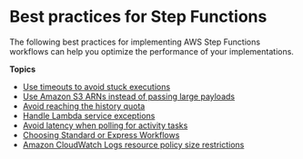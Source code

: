 # Best practices for Step Functions<a name="sfn-best-practices"></a>

The following best practices for implementing AWS Step Functions workflows can help you optimize the performance of your implementations\.

**Topics**
+ [Use timeouts to avoid stuck executions](sfn-stuck-execution.md)
+ [Use Amazon S3 ARNs instead of passing large payloads](avoid-exec-failures.md)
+ [Avoid reaching the history quota](bp-history-limit.md)
+ [Handle Lambda service exceptions](bp-lambda-serviceexception.md)
+ [Avoid latency when polling for activity tasks](bp-activity-pollers.md)
+ [Choosing Standard or Express Workflows](bp-express.md)
+ [Amazon CloudWatch Logs resource policy size restrictions](bp-cwl.md)